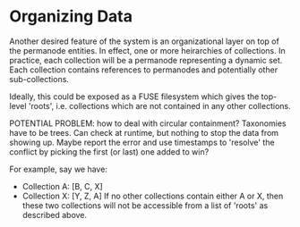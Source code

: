 Organizing Data
===============

Another desired feature of the system is an organizational layer on top of the
permanode entities. In effect, one or more heirarchies of collections. In
practice, each collection will be a permanode representing a dynamic set. Each
collection contains references to permanodes and potentially other
sub-collections.

Ideally, this could be exposed as a FUSE filesystem which gives the top-level
'roots', i.e. collections which are not contained in any other collections.

POTENTIAL PROBLEM: how to deal with circular containment? Taxonomies have to be
trees. Can check at runtime, but nothing to stop the data from showing up.
Maybe report the error and use timestamps to 'resolve' the conflict by picking
the first (or last) one added to win?

For example, say we have:
* Collection A: [B, C, X]
* Collection X: [Y, Z, A]
If no other collections contain either A or X, then these two collections will
not be accessible from a list of 'roots' as described above.

